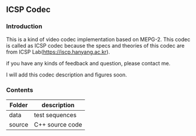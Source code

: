 ## ICSP Codec
### Introduction
This is a kind of video codec implementation based on MEPG-2.
This codec is called as ICSP codec because the specs and theories of this codec are from ICSP Lab(https://iscp.hanyang.ac.kr).

if you have any kinds of feedback and question, please contact me.

I will add this codec description and figures soon.

### Contents
| Folder | description |
|---|---|
|data| test sequences |
| source | C++ source code |
